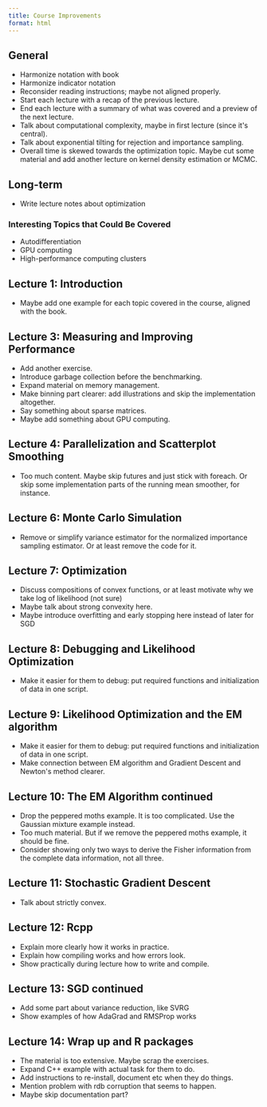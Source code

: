 ```yaml
---
title: Course Improvements
format: html
---
```


## General

- Harmonize notation with book
- Harmonize indicator notation
- Reconsider reading instructions; maybe not aligned properly.
- Start each lecture with a recap of the previous lecture.
- End each lecture with a summary of what was covered and a preview of the next
  lecture.
- Talk about computational complexity, maybe in first lecture (since it's
  central).
- Talk about exponential tilting for rejection and importance sampling.
- Overall time is skewed towards the optimization topic. Maybe cut some material
  and add another lecture on kernel density estimation or MCMC.

## Long-term

- Write lecture notes about optimization

### Interesting Topics that Could Be Covered

- Autodifferentiation
- GPU computing
- High-performance computing clusters

## Lecture 1: Introduction

- Maybe add one example for each topic covered in the course, aligned with the
  book.

## Lecture 3: Measuring and Improving Performance

- Add another exercise.
- Introduce garbage collection before the benchmarking.
- Expand material on memory management.
- Make binning part clearer: add illustrations and skip the implementation
  altogether.
- Say something about sparse matrices.
- Maybe add something about GPU computing.

## Lecture 4: Parallelization and Scatterplot Smoothing

- Too much content. Maybe skip futures and just stick with foreach. Or skip some
  implementation parts of the running mean smoother, for instance.

## Lecture 6: Monte Carlo Simulation

- Remove or simplify variance estimator for the normalized importance sampling
  estimator. Or at least remove the code for it.

## Lecture 7: Optimization

- Discuss compositions of convex functions, or at least motivate why we take log
  of likelihood (not sure)
- Maybe talk about strong convexity here.
- Maybe introduce overfitting and early stopping here instead of later for SGD

## Lecture 8: Debugging and Likelihood Optimization

- Make it easier for them to debug: put required functions and initialization of
  data in one script.

## Lecture 9: Likelihood Optimization and the EM algorithm

- Make it easier for them to debug: put required functions and initialization of
  data in one script.
- Make connection between EM algorithm and Gradient Descent and Newton's method
  clearer.

## Lecture 10: The EM Algorithm continued

- Drop the peppered moths example. It is too complicated. Use the Gaussian
  mixture example instead.
- Too much material. But if we remove the peppered moths example, it should be
  fine.
- Consider showing only two ways to derive the Fisher information from the
  complete data information, not all three.

## Lecture 11: Stochastic Gradient Descent

- Talk about strictly convex.

## Lecture 12: Rcpp

- Explain more clearly how it works in practice.
- Explain how compiling works and how errors look.
- Show practically during lecture how to write and compile.

## Lecture 13: SGD continued

- Add some part about variance reduction, like SVRG
- Show examples of how AdaGrad and RMSProp works

## Lecture 14: Wrap up and R packages

- The material is too extensive. Maybe scrap the exercises.
- Expand C++ example with actual task for them to do.
- Add instructions to re-install, document etc when they do things.
- Mention problem with rdb corruption that seems to happen.
- Maybe skip documentation part?
